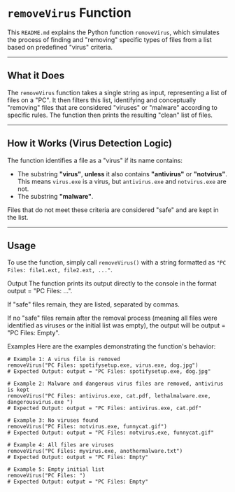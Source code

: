 # `removeVirus` Function

This `README.md` explains the Python function `removeVirus`, which simulates the process of finding and "removing" specific types of files from a list based on predefined "virus" criteria.

---

## What it Does

The `removeVirus` function takes a single string as input, representing a list of files on a "PC". It then filters this list, identifying and conceptually "removing" files that are considered "viruses" or "malware" according to specific rules. The function then prints the resulting "clean" list of files.

---

## How it Works (Virus Detection Logic)

The function identifies a file as a "virus" if its name contains:

* The substring **"virus"**, **unless** it also contains **"antivirus"** or **"notvirus"**. This means `virus.exe` is a virus, but `antivirus.exe` and `notvirus.exe` are not.
* The substring **"malware"**.

Files that do not meet these criteria are considered "safe" and are kept in the list.

---

## Usage

To use the function, simply call `removeVirus()` with a string formatted as `"PC Files: file1.ext, file2.ext, ..."`.

Output
The function prints its output directly to the console in the format output = "PC Files: ...".

If "safe" files remain, they are listed, separated by commas.

If no "safe" files remain after the removal process (meaning all files were identified as viruses or the initial list was empty), the output will be output = "PC Files: Empty".

Examples
Here are the examples demonstrating the function's behavior:
```
# Example 1: A virus file is removed
removeVirus("PC Files: spotifysetup.exe, virus.exe, dog.jpg")
# Expected Output: output = "PC Files: spotifysetup.exe, dog.jpg"

# Example 2: Malware and dangerous virus files are removed, antivirus is kept
removeVirus("PC Files: antivirus.exe, cat.pdf, lethalmalware.exe, dangerousvirus.exe ")
# Expected Output: output = "PC Files: antivirus.exe, cat.pdf"

# Example 3: No viruses found
removeVirus("PC Files: notvirus.exe, funnycat.gif")
# Expected Output: output = "PC Files: notvirus.exe, funnycat.gif"

# Example 4: All files are viruses
removeVirus("PC Files: myvirus.exe, anothermalware.txt")
# Expected Output: output = "PC Files: Empty"

# Example 5: Empty initial list
removeVirus("PC Files: ")
# Expected Output: output = "PC Files: Empty"
```
